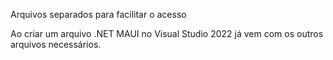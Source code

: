 Arquivos separados para facilitar o acesso

Ao criar um arquivo .NET MAUI no Visual Studio 2022 já vem com os outros arquivos necessários.
